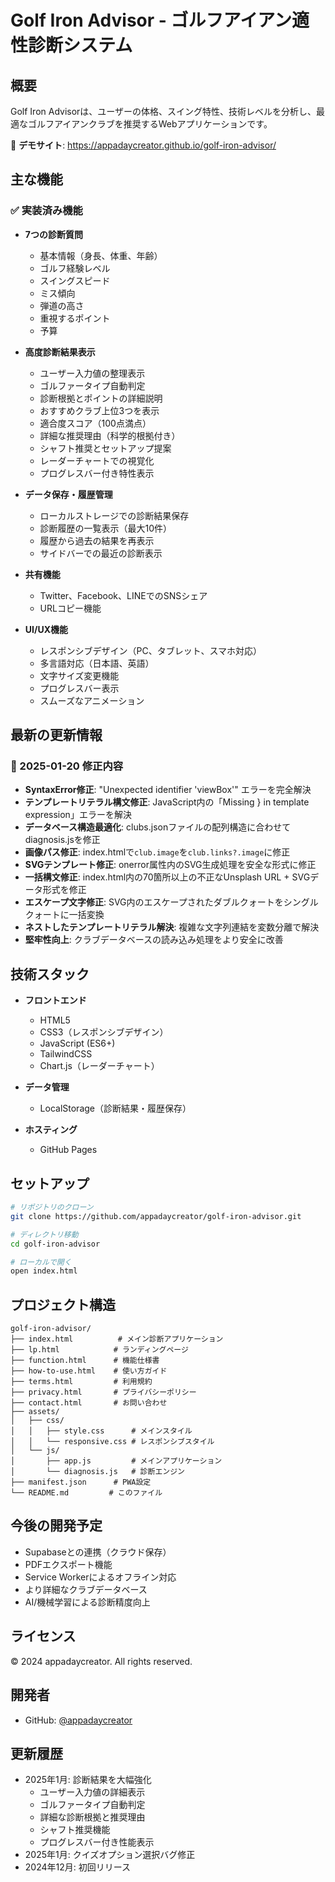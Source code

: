 # Golf Iron Advisor - ゴルフアイアン適性診断システム

## 概要

Golf Iron Advisorは、ユーザーの体格、スイング特性、技術レベルを分析し、最適なゴルフアイアンクラブを推奨するWebアプリケーションです。

🔗 **デモサイト**: https://appadaycreator.github.io/golf-iron-advisor/

## 主な機能

### ✅ 実装済み機能

- **7つの診断質問**
  - 基本情報（身長、体重、年齢）
  - ゴルフ経験レベル
  - スイングスピード
  - ミス傾向
  - 弾道の高さ
  - 重視するポイント
  - 予算

- **高度診断結果表示**
  - ユーザー入力値の整理表示
  - ゴルファータイプ自動判定
  - 診断根拠とポイントの詳細説明
  - おすすめクラブ上位3つを表示
  - 適合度スコア（100点満点）
  - 詳細な推奨理由（科学的根拠付き）
  - シャフト推奨とセットアップ提案
  - レーダーチャートでの視覚化
  - プログレスバー付き特性表示

- **データ保存・履歴管理**
  - ローカルストレージでの診断結果保存
  - 診断履歴の一覧表示（最大10件）
  - 履歴から過去の結果を再表示
  - サイドバーでの最近の診断表示

- **共有機能**
  - Twitter、Facebook、LINEでのSNSシェア
  - URLコピー機能

- **UI/UX機能**
  - レスポンシブデザイン（PC、タブレット、スマホ対応）
  - 多言語対応（日本語、英語）
  - 文字サイズ変更機能
  - プログレスバー表示
  - スムーズなアニメーション

## 最新の更新情報

### 🔧 2025-01-20 修正内容
- **SyntaxError修正**: "Unexpected identifier 'viewBox'" エラーを完全解決
- **テンプレートリテラル構文修正**: JavaScript内の「Missing } in template expression」エラーを解決
- **データベース構造最適化**: clubs.jsonファイルの配列構造に合わせてdiagnosis.jsを修正
- **画像パス修正**: index.htmlで`club.image`を`club.links?.image`に修正
- **SVGテンプレート修正**: onerror属性内のSVG生成処理を安全な形式に修正
- **一括構文修正**: index.html内の70箇所以上の不正なUnsplash URL + SVGデータ形式を修正
- **エスケープ文字修正**: SVG内のエスケープされたダブルクォートをシングルクォートに一括変換
- **ネストしたテンプレートリテラル解決**: 複雑な文字列連結を変数分離で解決
- **堅牢性向上**: クラブデータベースの読み込み処理をより安全に改善

## 技術スタック

- **フロントエンド**
  - HTML5
  - CSS3（レスポンシブデザイン）
  - JavaScript (ES6+)
  - TailwindCSS
  - Chart.js（レーダーチャート）

- **データ管理**
  - LocalStorage（診断結果・履歴保存）

- **ホスティング**
  - GitHub Pages

## セットアップ

```bash
# リポジトリのクローン
git clone https://github.com/appadaycreator/golf-iron-advisor.git

# ディレクトリ移動
cd golf-iron-advisor

# ローカルで開く
open index.html
```

## プロジェクト構造

```
golf-iron-advisor/
├── index.html          # メイン診断アプリケーション
├── lp.html            # ランディングページ
├── function.html      # 機能仕様書
├── how-to-use.html    # 使い方ガイド
├── terms.html         # 利用規約
├── privacy.html       # プライバシーポリシー
├── contact.html       # お問い合わせ
├── assets/
│   ├── css/
│   │   ├── style.css      # メインスタイル
│   │   └── responsive.css # レスポンシブスタイル
│   └── js/
│       ├── app.js         # メインアプリケーション
│       └── diagnosis.js   # 診断エンジン
├── manifest.json      # PWA設定
└── README.md         # このファイル
```

## 今後の開発予定

- Supabaseとの連携（クラウド保存）
- PDFエクスポート機能
- Service Workerによるオフライン対応
- より詳細なクラブデータベース
- AI/機械学習による診断精度向上

## ライセンス

© 2024 appadaycreator. All rights reserved.

## 開発者

- GitHub: [@appadaycreator](https://github.com/appadaycreator)

## 更新履歴

- 2025年1月: 診断結果を大幅強化
  - ユーザー入力値の詳細表示
  - ゴルファータイプ自動判定
  - 詳細な診断根拠と推奨理由
  - シャフト推奨機能
  - プログレスバー付き性能表示
- 2025年1月: クイズオプション選択バグ修正
- 2024年12月: 初回リリース